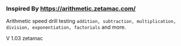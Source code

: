 ### Inspired By https://arithmetic.zetamac.com/

Arithmetic speed drill testing `addition, subtraction, multiplication, division, exponentiation, factorials` and more.

V 1.03 zetamac